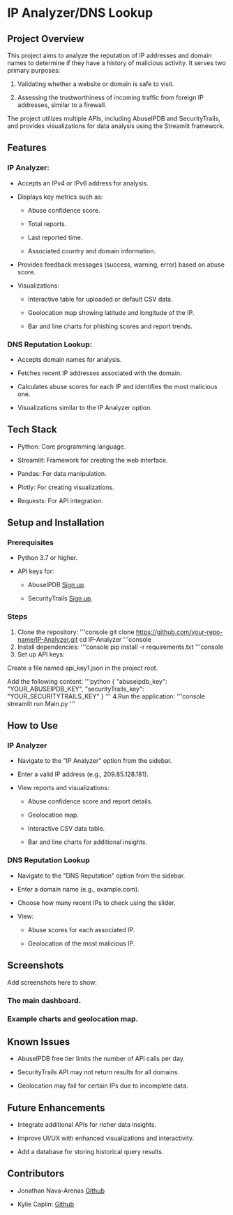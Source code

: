 # IP Analyzer/DNS Lookup

## Project Overview

This project aims to analyze the reputation of IP addresses and domain names to determine if they have a history of malicious activity. It serves two primary purposes:

1. Validating whether a website or domain is safe to visit.

2. Assessing the trustworthiness of incoming traffic from foreign IP addresses, similar to a firewall.

The project utilizes multiple APIs, including AbuseIPDB and SecurityTrails, and provides visualizations for data analysis using the Streamlit framework.

## Features

### IP Analyzer:

* Accepts an IPv4 or IPv6 address for analysis.

* Displays key metrics such as:

  - Abuse confidence score.

  - Total reports.

  - Last reported time.

  - Associated country and domain information.

* Provides feedback messages (success, warning, error) based on abuse score.

* Visualizations:

  - Interactive table for uploaded or default CSV data.

  - Geolocation map showing latitude and longitude of the IP.

  - Bar and line charts for phishing scores and report trends.

### DNS Reputation Lookup:

* Accepts domain names for analysis.

* Fetches recent IP addresses associated with the domain.

* Calculates abuse scores for each IP and identifies the most malicious one.

* Visualizations similar to the IP Analyzer option.

## Tech Stack

* Python: Core programming language.

* Streamlit: Framework for creating the web interface.

* Pandas: For data manipulation.

* Plotly: For creating visualizations.

* Requests: For API integration.

## Setup and Installation

### Prerequisites

* Python 3.7 or higher.

* API keys for:

  - AbuseIPDB [Sign up](https://www.abuseipdb.com/).

  - SecurityTrails [Sign up](https://securitytrails.com/).

### Steps

1. Clone the repository:
'''console
git clone https://github.com/your-repo-name/IP-Analyzer.git
cd IP-Analyzer
'''console
2. Install dependencies:
'''console
pip install -r requirements.txt
'''console
3. Set up API keys:

Create a file named api_key1.json in the project root.

Add the following content:
'''python
{
    "abuseipdb_key": "YOUR_ABUSEIPDB_KEY",
    "securityTrails_key": "YOUR_SECURITYTRAILS_KEY"
}
'''
4.Run the application:
'''console
streamlit run Main.py
'''
## How to Use

### IP Analyzer

* Navigate to the "IP Analyzer" option from the sidebar.

* Enter a valid IP address (e.g., 209.85.128.181).

* View reports and visualizations:

  - Abuse confidence score and report details.

  - Geolocation map.

  - Interactive CSV data table.

  - Bar and line charts for additional insights.

### DNS Reputation Lookup

* Navigate to the "DNS Reputation" option from the sidebar.

* Enter a domain name (e.g., example.com).

* Choose how many recent IPs to check using the slider.

* View:

  - Abuse scores for each associated IP.

  - Geolocation of the most malicious IP.

## Screenshots

Add screenshots here to show:

### The main dashboard.

### Example charts and geolocation map.

## Known Issues

* AbuseIPDB free tier limits the number of API calls per day.

* SecurityTrails API may not return results for all domains.

* Geolocation may fail for certain IPs due to incomplete data.

## Future Enhancements

* Integrate additional APIs for richer data insights.

* Improve UI/UX with enhanced visualizations and interactivity.

* Add a database for storing historical query results.

## Contributors

* Jonathan Nava-Arenas [Github](https://github.com/navajonathan29)

* Kylie Caplin: [Github](https://github.com/kyliecaplin)

